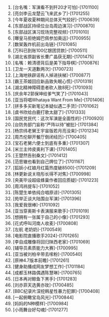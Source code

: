 
1. [台名嘴：军演看不到歼20才可怕]-[1701100]
1. [亮剑李云龙楚云飞来武乡了]-[1701255]
1. [今年夏收夏种期间总体天气较好]-[1700639]
1. [东部战区持续位台岛周边演习]-[1700870]
1. [东部战区演习现场完整视频]-[1701010]
1. [曝皇马拒绝姆巴佩参加奥运]-[1700955]
1. [数架轰炸机前出岛链]-[1701085]
1. [万科已到账100亿银团贷款]-[1700511]
1. [湖北省原副省长曹广晶获无期]-[1701475]
1. [名嘴：赖清德背后是美下指导棋]-[1700876]
1. [卫龙一天道歉两次]-[1700723]
1. [上海地铁辟谣有人掉进扶梯]-[1700877]
1. [霸王茶姬回应新品致失眠心慌]-[1701319]
1. [湖北精神障碍患者砍人致8死]-[1701093]
1. [庆余年2郭保坤给爹气笑了]-[1701043]
1. [亚当将唱Whataya Want From Me]-[1701406]
1. [拼多多买新笔记本疑似遇二手货]-[1701062]
1. [虞书欣给白鹿打歌太甜了]-[1701333]
1. [国民党民代：这次军演是全面性的]-[1700920]
1. [台防务部门妄称“严阵以待”被批]-[1701384]
1. [杨宗纬老舅王宇宙版若月亮没来]-[1701234]
1. [周杰伦聊开餐厅倒闭经历]-[1700405]
1. [宝石老舅六便士到底有多重]-[1701307]
1. [米兰主帅皮奥利下课]-[1701405]
1. [王楚然告别桑文]-[1701412]
1. [范思辙也看到自己牌位了]-[1701167]
1. [狐妖小红娘月红篇热度破8500]-[1701209]
1. [林更新说关晓彤长得不对焦]-[1700998]
1. [央美毕设超级蜂巢作者回应质疑]-[1701223]
1. [周鸿祎提车]-[1701052]
1. [陈楚生单依纯合唱原谅]-[1701305]
1. [苑举正谈大陆围台军演]-[1701396]
1. [我爱我很棒]-[1701092]
1. [亚当穿奥斯卡表演服来歌手]-[1701019]
1. [想拥有一张属于自己的小像]-[1701293]
1. [花式呼叫河南人收麦]-[1700808]
1. [左航 老奶奶]-[1700549]
1. [电影院直播歌手2024]-[1701265]
1. [李自成雕像将回归陕西老家]-[1701069]
1. [辅导员素质能力大赛]-[1700995]
1. [亚当被刘柏辛带去嗦粉]-[1700540]
1. [原神4.7版本前瞻]-[1701261]
1. [健身助播成网友梦想工作]-[1701184]
1. [成都玉林路偶遇陈慧琳]-[1700765]
1. [日本再对鲸鱼下黑手]-[1701283]
1. [刘亦菲天选黄亦玫]-[1700485]
1. [BBC纪录片深挖韩星性暴力犯罪]-[1700408]
1. [一起俯瞰宝岛风光]-[1700844]
1. [妈妈的N种模样]-[1700984]
1. [小雨舞台好勾魂]-[1701277]